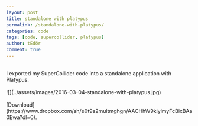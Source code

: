```yaml
---
layout: post
title: standalone with platypus
permalink: /standalone-with-platypus/
categories: code
tags: [code, supercollider, platypus]
author: tEdör
comment: true
---
```

<br>
I exported my SuperCollider code into a standalone application with Platypus.
<br>
<br>
![](../assets/images/2016-03-04-standalone-with-platypus.jpg)
<br><br>
[Download](https://www.dropbox.com/sh/e0t9s2multmghgn/AACHhW9klylmyFcBixBAa0Ewa?dl=0).
